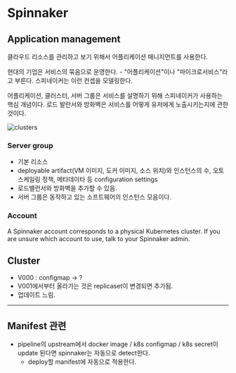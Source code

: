 # Spinnaker

## Application management

클라우드 리소스를 관리하고 보기 위해서 어플리케이션 매니지먼트를 사용한다.

현대의 기업은 서비스의 묶음으로 운영한다. - "어플리케이션"이나 "마이크로서비스"라고 부른다. 스피네이커는 이런 컨셉을 모델링한다.

어플리케이션, 클러스터, 서버 그룹은 서비스를 설명하기 위해 스피네이커가 사용하는 핵심 개념이다. 로드 발란서와 방화벽은 서비스를 어떻게 유저에게 노출시키는지에 관한 것이다.

![clusters](https://www.spinnaker.io/concepts/clusters.png)

### Server group

* 기본 리소스
* deployable artifact(VM 이미지, 도커 이미지, 소스 위치)와 인스턴스의 수, 오토 스케일링 정책, 메타데이타 등 configuration settings
* 로드밸런서와 방화벽을 추가할 수 있음.
* 서버 그룹은 동작하고 있는 소프트웨어의 인스턴스 모음이다.

### Account

A Spinnaker account corresponds to a physical Kubernetes cluster. If you are unsure which account to use, talk to your Spinnaker admin.

## Cluster

* V000 : configmap -> ?
* V001에서부터 올라가는 것은 replicaset이 변경되면 추가됨.
* 업데이트 느림.

--------

## Manifest 관련

* pipeline의 upstream에서 docker image / k8s configmap / k8s secret이 update 된다면 spinnaker는 자동으로 detect한다.
  * deploy할 manifest에 자동으로 적용한다.

## 
